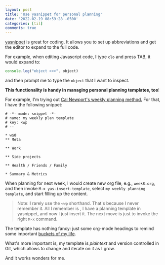 ```yaml
---
layout: post
title: 'Use yasnippet for personal planning'
date: '2022-02-19 08:59:28 -0500'
categories: [til]
comments: true
---
```


[yasnippet](https://github.com/joaotavora/yasnippet) is great for coding.
It allows you to set up abbreviations and get the editor to expand to the full code.

For example, when editing Javascript code, I type `clo` and press TAB,
it would expand to:

```js
console.log("object >>>", object)
```

and then prompt me to type the `object` that I want to inspect.

**This functionality is handy in managing personal planning templates, too**!

For example, I\'m trying out [Cal Newport\'s weekly planning
method.](https://www.calnewport.com/blog/2014/08/08/deep-habits-plan-your-week-in-advance/)
For that, I have the following snippet:

    # -*- mode: snippet -*-
    # name: my weekly plan template
    # key: <wp
    # --

    * w$0
    ** Meta

    ** Work

    ** Side projects

    ** Health / Friends / Family

    * Summary & Metrics

When planning for next week, I would create new org file, e.g.,
`week8.org`, and then invoke `M-x yas-insert-template`, select
`my weekly planning template`, and start filling up the content.

> Note: I rarely use the `<wp` shorthand. That\'s because I never remember it. All I remember is
> , I have a planning template in yasnippet, and now I
> just insert it. The next move is just to invoke the right `M-x` command.

The template has nothing fancy: just some org-mode headings to remind
some important [buckets of my
life](https://www.calnewport.com/blog/2020/04/20/cultivating-a-deep-life/).

What\'s more important is, my template is _plaintext_ and
version controlled in Git, which allows to change and iterate on it as I
grow. 

And it works wonders for me.
